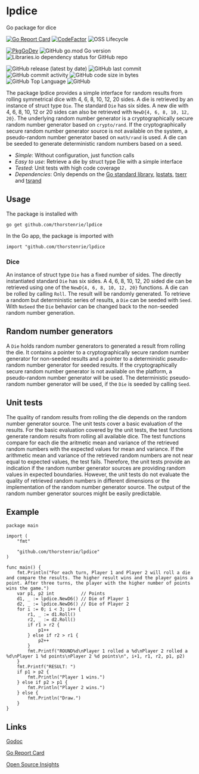 # lpdice
Go package for dice

[![Go Report Card](https://goreportcard.com/badge/github.com/thorstenrie/lpdice)](https://goreportcard.com/report/github.com/thorstenrie/lpdice)
[![CodeFactor](https://www.codefactor.io/repository/github/thorstenrie/lpdice/badge)](https://www.codefactor.io/repository/github/thorstenrie/lpdice)
![OSS Lifecycle](https://img.shields.io/osslifecycle/thorstenrie/lpdice)

[![PkgGoDev](https://pkg.go.dev/badge/mod/github.com/thorstenrie/lpdice)](https://pkg.go.dev/mod/github.com/thorstenrie/lpdice)
![GitHub go.mod Go version](https://img.shields.io/github/go-mod/go-version/thorstenrie/lpdice)
![Libraries.io dependency status for GitHub repo](https://img.shields.io/librariesio/github/thorstenrie/lpdice)

![GitHub release (latest by date)](https://img.shields.io/github/v/release/thorstenrie/lpdice)
![GitHub last commit](https://img.shields.io/github/last-commit/thorstenrie/lpdice)
![GitHub commit activity](https://img.shields.io/github/commit-activity/m/thorstenrie/lpdice)
![GitHub code size in bytes](https://img.shields.io/github/languages/code-size/thorstenrie/lpdice)
![GitHub Top Language](https://img.shields.io/github/languages/top/thorstenrie/lpdice)
![GitHub](https://img.shields.io/github/license/thorstenrie/lpdice)

The package lpdice provides a simple interface for random results from rolling symmetrical dice with 4, 6, 8, 10, 12, 20 sides. A die is retrieved by
an instance of struct type `Die`. The standard `Die` has six sides. A new die with 4, 6, 8, 10, 12 or 20 sides can also be retrieved with
`NewD{4, 6, 8, 10, 12, 20}`. The underlying random number generator is a
cryptographically secure random number generator based on `crypto/rand`. If the cryptographically secure random
number generator source is not available on the system,
a pseudo-random number generator based on `math/rand` is used. A die can be seeded to generate deterministic random
numbers based on a seed.

- *Simple*: Without configuration, just function calls
- *Easy to use*: Retrieve a die by struct type Die with a simple interface
- *Tested*: Unit tests with high code coverage
- *Dependencies*: Only depends on the [Go standard library](https://pkg.go.dev/std), [lpstats](https://github.com/thorstenrie/lpstats), [tserr](https://github.com/thorstenrie/tserr) and [tsrand](https://github.com/thorstenrie/tsrand)

## Usage

The package is installed with

```
go get github.com/thorstenrie/lpdice
```

In the Go app, the package is imported with

```
import "github.com/thorstenrie/lpdice
```

### Dice

An instance of struct type `Die` has a fixed number of sides. The directly instantiated standard `Die` has six sides.
A 4, 6, 8, 10, 12, 20 sided die can be retrieved using one of the `NewD{4, 6, 8, 10, 12, 20}` functions. A die can be rolled by calling
`Roll`. The result will be randomly generated. To retrieve a random but deterministic series of results, a `Die` can be seeded with `Seed`.
With `NoSeed` the `Die` behavior can be changed back to the non-seeded random number generation.

## Random number generators

A `Die` holds random number generators to generated a result from rolling the die. It contains a pointer to a cryptographically secure random number generator
for non-seeded results and a pointer to a deterministic pseudo-random number generator for seeded results. If the cryptographically secure random number generator
is not available on the platform, a pseudo-random number generator will be used. The deterministic pseudo-random number generator will be used, if the `Die` is seeded
by calling `Seed`.

## Unit tests

The quality of random results from rolling the die depends on the random number generator source. The unit tests cover a basic evaluation of the results. For the basic evaluation covered by the unit tests, the test functions generate random results from rolling all available dice. The test functions compare for each die the aritmetic mean and variance of the retrieved random numbers with the expected values for mean and variance. If the arithmetic mean and variance of the retrieved random numbers are not near equal to expected values, the test fails. Therefore, the unit tests provide an indication if the random number generator sources are providing random values in expected boundaries. However, the unit tests do not evaluate the quality of retrieved random numbers in different dimensions or the implementation of the random number generator source. The output of the random number generator sources might be easily predictable.

## Example

```
package main

import (
	"fmt"

	"github.com/thorstenrie/lpdice"
)

func main() {
	fmt.Println("For each turn, Player 1 and Player 2 will roll a die and compare the results. The higher result wins and the player gains a point. After three turns, the player with the higher number of points wins the game.")
	var p1, p2 int          // Points
	d1, _ := lpdice.NewD6() // Die of Player 1
	d2, _ := lpdice.NewD6() // Die of Player 2
	for i := 0; i < 3; i++ {
		r1, _ := d1.Roll()
		r2, _ := d2.Roll()
		if r1 > r2 {
			p1++
		} else if r2 > r1 {
			p2++
		}
		fmt.Printf("ROUND%d\nPlayer 1 rolled a %d\nPlayer 2 rolled a %d\nPlayer 1 %d points\nPlayer 2 %d points\n", i+1, r1, r2, p1, p2)
	}
	fmt.Printf("RESULT: ")
	if p1 > p2 {
		fmt.Println("Player 1 wins.")
	} else if p2 > p1 {
		fmt.Println("Player 2 wins.")
	} else {
		fmt.Println("Draw.")
	}
}
```

## Links

[Godoc](https://pkg.go.dev/github.com/thorstenrie/lpdice)

[Go Report Card](https://goreportcard.com/report/github.com/thorstenrie/lpdice)

[Open Source Insights](https://deps.dev/go/github.com%2Fthorstenrie%2Flpdice)

